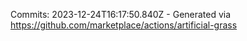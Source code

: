 Commits: 2023-12-24T16:17:50.840Z - Generated via https://github.com/marketplace/actions/artificial-grass
<br>
